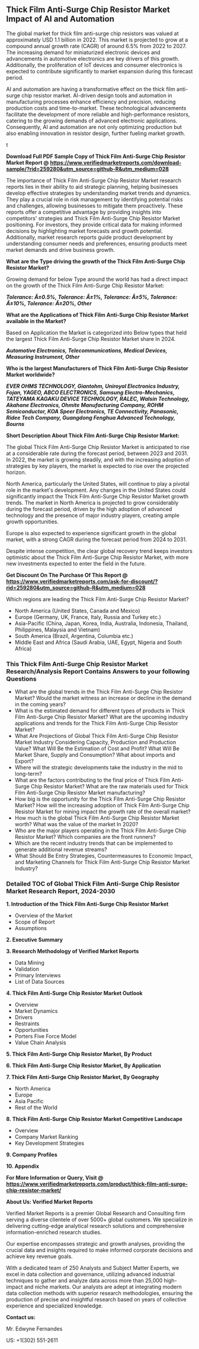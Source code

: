 <h2>Thick Film Anti-Surge Chip Resistor Market Impact of AI and Automation</h2><p>The global market for thick film anti-surge chip resistors was valued at approximately USD 1.1 billion in 2022. This market is projected to grow at a compound annual growth rate (CAGR) of around 6.5% from 2022 to 2027. The increasing demand for miniaturized electronic devices and advancements in automotive electronics are key drivers of this growth. Additionally, the proliferation of IoT devices and consumer electronics is expected to contribute significantly to market expansion during this forecast period.</p><p>AI and automation are having a transformative effect on the thick film anti-surge chip resistor market. AI-driven design tools and automation in manufacturing processes enhance efficiency and precision, reducing production costs and time-to-market. These technological advancements facilitate the development of more reliable and high-performance resistors, catering to the growing demands of advanced electronic applications. Consequently, AI and automation are not only optimizing production but also enabling innovation in resistor design, further fueling market growth.</p>t</p><p id="" class=""><strong>Download Full PDF Sample Copy of Thick Film Anti-Surge Chip Resistor Market Report @ <a href="https://www.verifiedmarketreports.com/download-sample/?rid=259280&utm_source=github-R&utm_medium=028" target="_blank">https://www.verifiedmarketreports.com/download-sample/?rid=259280&utm_source=github-R&utm_medium=028</a></strong></p><p>The importance of&nbsp;Thick Film Anti-Surge Chip Resistor Market research reports lies in their ability to aid strategic planning, helping businesses develop effective strategies by understanding market trends and dynamics. They play a crucial role in risk management by identifying potential risks and challenges, allowing businesses to mitigate them proactively. These reports offer a competitive advantage by providing insights into competitors' strategies and Thick Film Anti-Surge Chip Resistor Market positioning. For investors, they provide critical data for making informed decisions by highlighting market forecasts and growth potential. Additionally, market research reports guide product development by understanding consumer needs and preferences, ensuring products meet market demands and drive business growth.</p><p><strong>What are the&nbsp;Type driving the growth of the Thick Film Anti-Surge Chip Resistor Market?</strong></p><p id="" class="">Growing demand for below Type around the world has had a direct impact on the growth of the Thick Film Anti-Surge Chip Resistor Market:</p><em><strong>Tolerance: Â±0.5%, Tolerance: Â±1%, Tolerance: Â±5%, Tolerance: Â±10%, Tolerance: Â±20%, Other</strong></em></p><strong>What are the&nbsp;Applications&nbsp;of Thick Film Anti-Surge Chip Resistor Market available in the Market?</strong></p><p id="" class="">Based on Application the Market is categorized into Below types that held the largest Thick Film Anti-Surge Chip Resistor Market share In 2024.</p><em><strong>Automotive Electronics, Telecommunications, Medical Devices, Measuring Instrument, Other</strong></em></p><strong>Who is the largest Manufacturers of Thick Film Anti-Surge Chip Resistor Market worldwide?</strong></p><p><em><strong>EVER OHMS TECHNOLOGY, Giantohm, Uniroyal Electronics Industry, Fojan, YAGEO, ABCO ELECTRONICS, Samsung Electro-Mechanics, TATEYAMA KAGAKU DEVICE TECHNOLOGY, RALEC, Walsin Technology, Akahane Electronics, Ohmite Manufacturing Company, ROHM Semiconductor, KOA Speer Electronics, TE Connectivity, Panasonic, Ridee Tech Company, Guangdong Fenghua Advanced Technology, Bourns</strong></em></p><p id="" class=""><strong>Short Description About Thick Film Anti-Surge Chip Resistor Market:</strong></p><p>The global Thick Film Anti-Surge Chip Resistor Market is anticipated to rise at a considerable rate during the forecast period, between 2023 and 2031. In 2022, the market is growing steadily, and with the increasing adoption of strategies by key players, the market is expected to rise over the projected horizon.</p><p>North America, particularly the United States, will continue to play a pivotal role in the market's development. Any changes in the United States could significantly impact the Thick Film Anti-Surge Chip Resistor Market growth trends. The market in North America is projected to grow considerably during the forecast period, driven by the high adoption of advanced technology and the presence of major industry players, creating ample growth opportunities.</p><p>Europe is also expected to experience significant growth in the global market, with a strong CAGR during the forecast period from 2024 to 2031.</p><p>Despite intense competition, the clear global recovery trend keeps investors optimistic about the Thick Film Anti-Surge Chip Resistor Market, with more new investments expected to enter the field in the future.</p><p id="" class=""><strong>Get Discount On The Purchase Of This Report @ <a href="https://www.verifiedmarketreports.com/ask-for-discount/?rid=259280&utm_source=github-R&utm_medium=028" target="_blank">https://www.verifiedmarketreports.com/ask-for-discount/?rid=259280&utm_source=github-R&utm_medium=028</a></strong></p>Which regions are leading the Thick Film Anti-Surge Chip Resistor Market?</p><ul><li>North America (United States, Canada and Mexico)</li><li>Europe (Germany, UK, France, Italy, Russia and Turkey etc.)</li><li>Asia-Pacific (China, Japan, Korea, India, Australia, Indonesia, Thailand, Philippines, Malaysia and Vietnam)</li><li>South America (Brazil, Argentina, Columbia etc.)</li><li>Middle East and Africa (Saudi Arabia, UAE, Egypt, Nigeria and South Africa)</li></ul><h3 id="" class="">This Thick Film Anti-Surge Chip Resistor Market Research/Analysis Report Contains Answers to your following Questions</h3><ul><li>What are the global trends in the Thick Film Anti-Surge Chip Resistor Market? Would the market witness an increase or decline in the demand in the coming years?</li><li>What is the estimated demand for different types of products in Thick Film Anti-Surge Chip Resistor Market? What are the upcoming industry applications and trends for the Thick Film Anti-Surge Chip Resistor Market?</li><li>What Are Projections of Global Thick Film Anti-Surge Chip Resistor Market Industry Considering Capacity, Production and Production Value? What Will Be the Estimation of Cost and Profit? What Will Be Market Share, Supply and Consumption? What about imports and Export?</li><li>Where will the strategic developments take the industry in the mid to long-term?</li><li>What are the factors contributing to the final price of Thick Film Anti-Surge Chip Resistor Market? What are the raw materials used for Thick Film Anti-Surge Chip Resistor Market manufacturing?</li><li>How big is the opportunity for the Thick Film Anti-Surge Chip Resistor Market? How will the increasing adoption of Thick Film Anti-Surge Chip Resistor Market for mining impact the growth rate of the overall market?</li><li>How much is the global Thick Film Anti-Surge Chip Resistor Market worth? What was the value of the market In 2020?</li><li>Who are the major players operating in the Thick Film Anti-Surge Chip Resistor Market? Which companies are the front runners?</li><li>Which are the recent industry trends that can be implemented to generate additional revenue streams?</li><li>What Should Be Entry Strategies, Countermeasures to Economic Impact, and Marketing Channels for Thick Film Anti-Surge Chip Resistor Market Industry?</li></ul><h3 id="" class="">Detailed TOC of Global Thick Film Anti-Surge Chip Resistor Market Research Report, 2024-2030</h3><p id="" class=""><strong>1. Introduction of the Thick Film Anti-Surge Chip Resistor Market</strong></p><ul><li>Overview of the Market</li><li>Scope of Report</li><li>Assumptions</li></ul><p id="" class=""><strong>2. Executive Summary</strong></p><p id="" class=""><strong>3. Research Methodology of Verified Market Reports</strong></p><ul><li>Data Mining</li><li>Validation</li><li>Primary Interviews</li><li>List of Data Sources</li></ul><p id="" class=""><strong>4. Thick Film Anti-Surge Chip Resistor Market Outlook</strong></p><ul><li>Overview</li><li>Market Dynamics</li><li>Drivers</li><li>Restraints</li><li>Opportunities</li><li>Porters Five Force Model</li><li>Value Chain Analysis</li></ul><p id="" class=""><strong>5. Thick Film Anti-Surge Chip Resistor Market, By Product</strong></p><p id="" class=""><strong>6. Thick Film Anti-Surge Chip Resistor Market, By Application</strong></p><p id="" class=""><strong>7. Thick Film Anti-Surge Chip Resistor Market, By Geography</strong></p><ul><li>North America</li><li>Europe</li><li>Asia Pacific</li><li>Rest of the World</li></ul><p id="" class=""><strong>8. Thick Film Anti-Surge Chip Resistor Market Competitive Landscape</strong></p><ul><li>Overview</li><li>Company Market Ranking</li><li>Key Development Strategies</li></ul><p id="" class=""><strong>9. Company Profiles</strong></p><p id="" class=""><strong>10. Appendix</strong></p><p id="" class=""><strong>For More Information or Query, Visit @ <a href="https://www.verifiedmarketreports.com/product/thick-film-anti-surge-chip-resistor-market/" target="_blank">https://www.verifiedmarketreports.com/product/thick-film-anti-surge-chip-resistor-market/</a></strong></p><p id="" class=""><strong>About Us: Verified Market Reports</strong></p><p id="" class="">Verified Market Reports is a premier Global Research and Consulting firm serving a diverse clientele of over 5000+ global customers. We specialize in delivering cutting-edge analytical research solutions and comprehensive information-enriched research studies.</p><p id="" class="">Our expertise encompasses strategic and growth analyses, providing the crucial data and insights required to make informed corporate decisions and achieve key revenue goals.</p><p id="" class="">With a dedicated team of 250 Analysts and Subject Matter Experts, we excel in data collection and governance, utilizing advanced industrial techniques to gather and analyze data across more than 25,000 high-impact and niche markets. Our analysts are adept at integrating modern data collection methods with superior research methodologies, ensuring the production of precise and insightful research based on years of collective experience and specialized knowledge.</p><p id="" class=""><strong>Contact us:</strong></p><p id="" class="">Mr. Edwyne Fernandes</p><p id="" class="">US: +1(302) 551-2611</p>